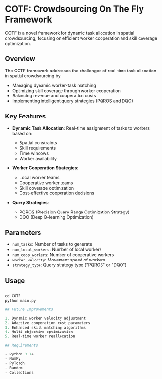 # COTF: Crowdsourcing On The Fly Framework

COTF is a novel framework for dynamic task allocation in spatial crowdsourcing, focusing on efficient worker cooperation and skill coverage optimization.

## Overview

The COTF framework addresses the challenges of real-time task allocation in spatial crowdsourcing by:
- Managing dynamic worker-task matching
- Optimizing skill coverage through worker cooperation
- Balancing revenue and cooperation costs
- Implementing intelligent query strategies (PQROS and DQO)

## Key Features

- **Dynamic Task Allocation**: Real-time assignment of tasks to workers based on:
  - Spatial constraints
  - Skill requirements
  - Time windows
  - Worker availability

- **Worker Cooperation Strategies**:
  - Local worker teams
  - Cooperative worker teams
  - Skill coverage optimization
  - Cost-effective cooperation decisions

- **Query Strategies**:
  - PQROS (Precision Query Range Optimization Strategy)
  - DQO (Deep Q-learning Optimization)


## Parameters

- `num_tasks`: Number of tasks to generate
- `num_local_workers`: Number of local workers
- `num_coop_workers`: Number of cooperative workers
- `worker_velocity`: Movement speed of workers
- `strategy_type`: Query strategy type ("PQROS" or "DQO")

## Usage

```python

cd COTF
python main.py

## Future Improvements

1. Dynamic worker velocity adjustment
2. Adaptive cooperation cost parameters
3. Enhanced skill matching algorithms
4. Multi-objective optimization
5. Real-time worker reallocation

## Requirements

- Python 3.7+
- NumPy
- PyTorch
- Random
- Collections 